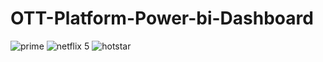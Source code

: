 # OTT-Platform-Power-bi-Dashboard
![prime](https://github.com/user-attachments/assets/9a7f1ac2-6393-4fc2-91b6-2b2ee92cf16c)
![netflix 5](https://github.com/user-attachments/assets/94d21242-6dd0-46bd-9b56-fa092a12d570)
![hotstar](https://github.com/user-attachments/assets/4b4a315b-983a-48f6-a506-046cc0937dda)
